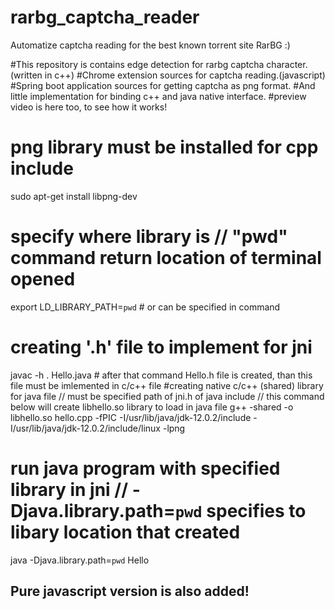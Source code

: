 # rarbg_captcha_reader
Automatize captcha reading for the best known torrent site RarBG :)

#This repository is contains edge detection for rarbg captcha character.(written in c++)
#Chrome extension sources for captcha reading.(javascript) 
#Spring boot application sources for getting captcha as png format.
#And little implementation for binding c++ and java native interface.
#preview video is here too, to see how it works!




# png library must be installed for cpp include
sudo apt-get install libpng-dev
# specify where library is // "pwd" command return location of terminal opened
export LD_LIBRARY_PATH=`pwd` # or can be specified in command
# creating '.h' file to implement for jni
javac -h . Hello.java # after that command Hello.h file is created, than this file must be imlemented in c/c++ file
#creating native c/c++ (shared) library for java file // must be specified path of jni.h of java include // this command below will create libhello.so library to load in java file
g++ -shared -o libhello.so hello.cpp -fPIC -I/usr/lib/java/jdk-12.0.2/include -I/usr/lib/java/jdk-12.0.2/include/linux -lpng
# run java program with specified library in jni // -Djava.library.path=`pwd` specifies to libary location that created  
java -Djava.library.path=`pwd` Hello

## Pure javascript version is also added!
